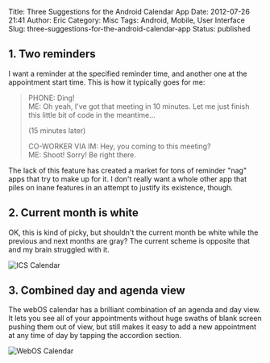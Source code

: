 Title: Three Suggestions for the Android Calendar App
Date: 2012-07-26 21:41
Author: Eric
Category: Misc
Tags: Android, Mobile, User Interface
Slug: three-suggestions-for-the-android-calendar-app
Status: published

1\. Two reminders
-----------------

I want a reminder at the specified reminder time, and another one at the
appointment start time. This is how it typically goes for me:

> PHONE: Ding!\
> ME: Oh yeah, I've got that meeting in 10 minutes. Let me just finish
> this little bit of code in the meantime...
>
> (15 minutes later)
>
> CO-WORKER VIA IM: Hey, you coming to this meeting?\
> ME: Shoot! Sorry! Be right there.

The lack of this feature has created a market for tons of reminder "nag"
apps that try to make up for it. I don't really want a whole other app
that piles on inane features in an attempt to justify its existence,
though.

2\. Current month is white
--------------------------

OK, this is kind of picky, but shouldn't the current month be white
while the previous and next months are gray? The current scheme is
opposite that and my brain struggled with it.

![ICS Calendar]({filename}/images/ics-calendar.png)

3\. Combined day and agenda view
--------------------------------

The webOS calendar has a brilliant combination of an agenda and day
view. It lets you see all of your appointments without huge swaths of
blank screen pushing them out of view, but still makes it easy to add a
new appointment at any time of day by tapping the accordion section.

![WebOS Calendar]({filename}/images/webos-calendar.png)
